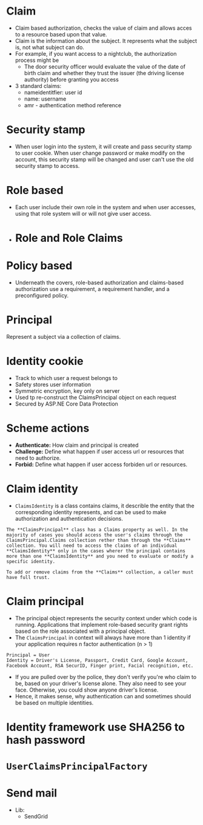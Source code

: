 # Claim 
- Claim based authorization, checks the value of claim and allows acces to a resource based upon that value.
- Claim is the information about the subject. It represents what the subject is, not what subject can do.
- For example, if you want access to a nightclub, the authorization process might be
	- The door security officer would evaluate the value of the date of birth claim and whether they trust the issuer (the driving license authority) before granting you access
- 3 standard claims:
	- nameidentitfier: user id
	- name: username
	- amr - authentication method reference
# Security stamp
- When user login into the system, it will create and pass security stamp to user cookie. When user change password or make modify on the account, this security stamp will be changed and user can't use the old security stamp to access.
# Role based
- Each user include their own role in the system and when user accesses, using that role system will or will not give user access. 
- # Role and Role Claims
# Policy based
- Underneath the covers, role-based authorization and claims-based authorization use a requirement, a requirement handler, and a preconfigured policy.
# Principal
Represent a subject via a collection of claims.
# Identity cookie
- Track to which user a request belongs to
- Safety stores user information
- Symmetric encryption, key only on server
- Used tp re-construct the ClaimsPrincipal object on each request
- Secured by ASP.NE Core Data Protection
# Scheme actions
- **Authenticate:** How claim and principal is created
- **Challenge:** Define what happen if user access url or resources that need to authorize.
- **Forbid:** Define what happen if user access forbiden url or resources.
# Claim identity
- `ClaimsIdentity` is a class contains claims, it describle the entity that the corresponding identity represents, and can be used to make authorization and authentication decisions.
```ad-danger
The **ClaimsPrincipal** class has a Claims property as well. In the majority of cases you should access the user's claims through the ClaimsPrincipal.Claims collection rether than through the **Claims** collection. You will need to access the claims of an individual **ClaimsIdentity** only in the cases wherer the principal contains more than one **ClaimsIdentity** and you need to evaluate or modify a specific identity.
```
```ad-important
To add or remove claims from the **Claims** collection, a caller must have full trust.
```
# Claim principal
- The principal object represents the security context under which code is running. Applications that implement role-based security grant rights based on the role associated with a principal object.
- The `ClaimsPrincipal` in context will always have more than 1 identity if your application requires n factor authentication (n > 1)
``````
Principal = User
Identity = Driver's License, Passport, Credit Card, Google Account, Facebook Account, RSA SecurID, Finger print, Facial recognition, etc.
``````
- If you are pulled over by the police, they don't verify you're who claim to be, based on your driver's license alone. They also need to see your face. Otherwise, you could show anyone driver's license.
-  Hence, it makes sense, why authentication can and sometimes should be based on multiple identities.
# Identity framework use SHA256 to hash password
# `UserClaimsPrincipalFactory` 
# Send mail
- Lib:
	- SendGrid

